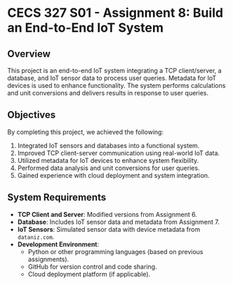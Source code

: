 # CECS 327 S01 - Assignment 8: Build an End-to-End IoT System

## Overview
This project is an end-to-end IoT system integrating a TCP client/server, a database, and IoT sensor data to process user queries. Metadata for IoT devices is used to enhance functionality. The system performs calculations and unit conversions and delivers results in response to user queries.

## Objectives
By completing this project, we achieved the following:
1. Integrated IoT sensors and databases into a functional system.
2. Improved TCP client-server communication using real-world IoT data.
3. Utilized metadata for IoT devices to enhance system flexibility.
4. Performed data analysis and unit conversions for user queries.
5. Gained experience with cloud deployment and system integration.

## System Requirements
- **TCP Client and Server**: Modified versions from Assignment 6.
- **Database**: Includes IoT sensor data and metadata from Assignment 7.
- **IoT Sensors**: Simulated sensor data with device metadata from `dataniz.com`.
- **Development Environment**:
  - Python or other programming languages (based on previous assignments).
  - GitHub for version control and code sharing.
  - Cloud deployment platform (if applicable).


